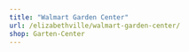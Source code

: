 ```yaml
---
title: "Walmart Garden Center"
url: /elizabethville/walmart-garden-center/
shop: Garten-Center
---
```

